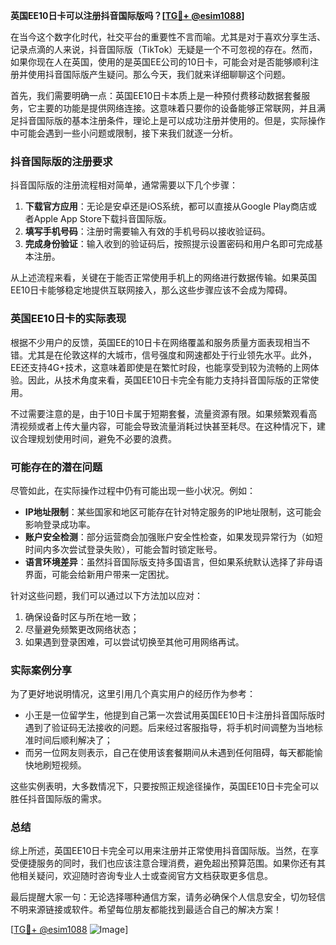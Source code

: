 **英国EE10日卡可以注册抖音国际版吗？[[TG💪+ @esim1088](https://t.me/s/esim1088)]**

在当今这个数字化时代，社交平台的重要性不言而喻。尤其是对于喜欢分享生活、记录点滴的人来说，抖音国际版（TikTok）无疑是一个不可忽视的存在。然而，如果你现在人在英国，使用的是英国EE公司的10日卡，可能会对是否能够顺利注册并使用抖音国际版产生疑问。那么今天，我们就来详细聊聊这个问题。

首先，我们需要明确一点：英国EE10日卡本质上是一种预付费移动数据套餐服务，它主要的功能是提供网络连接。这意味着只要你的设备能够正常联网，并且满足抖音国际版的基本注册条件，理论上是可以成功注册并使用的。但是，实际操作中可能会遇到一些小问题或限制，接下来我们就逐一分析。

### 抖音国际版的注册要求

抖音国际版的注册流程相对简单，通常需要以下几个步骤：

1. **下载官方应用**：无论是安卓还是iOS系统，都可以直接从Google Play商店或者Apple App Store下载抖音国际版。
2. **填写手机号码**：注册时需要输入有效的手机号码以接收验证码。
3. **完成身份验证**：输入收到的验证码后，按照提示设置密码和用户名即可完成基本注册。

从上述流程来看，关键在于能否正常使用手机上的网络进行数据传输。如果英国EE10日卡能够稳定地提供互联网接入，那么这些步骤应该不会成为障碍。

### 英国EE10日卡的实际表现

根据不少用户的反馈，英国EE的10日卡在网络覆盖和服务质量方面表现相当不错。尤其是在伦敦这样的大城市，信号强度和网速都处于行业领先水平。此外，EE还支持4G+技术，这意味着即使是在繁忙时段，也能享受到较为流畅的上网体验。因此，从技术角度来看，英国EE10日卡完全有能力支持抖音国际版的正常使用。

不过需要注意的是，由于10日卡属于短期套餐，流量资源有限。如果频繁观看高清视频或者上传大量内容，可能会导致流量消耗过快甚至耗尽。在这种情况下，建议合理规划使用时间，避免不必要的浪费。

### 可能存在的潜在问题

尽管如此，在实际操作过程中仍有可能出现一些小状况。例如：

- **IP地址限制**：某些国家和地区可能存在针对特定服务的IP地址限制，这可能会影响登录成功率。
- **账户安全检测**：部分运营商会加强账户安全性检查，如果发现异常行为（如短时间内多次尝试登录失败），可能会暂时锁定账号。
- **语言环境差异**：虽然抖音国际版支持多国语言，但如果系统默认选择了非母语界面，可能会给新用户带来一定困扰。

针对这些问题，我们可以通过以下方法加以应对：

1. 确保设备时区与所在地一致；
2. 尽量避免频繁更改网络状态；
3. 如果遇到登录困难，可以尝试切换至其他可用网络再试。

### 实际案例分享

为了更好地说明情况，这里引用几个真实用户的经历作为参考：

- 小王是一位留学生，他提到自己第一次尝试用英国EE10日卡注册抖音国际版时遇到了验证码无法接收的问题。后来经过客服指导，将手机时间调整为当地标准时间后顺利解决了；
- 而另一位网友则表示，自己在使用该套餐期间从未遇到任何阻碍，每天都能愉快地刷短视频。

这些实例表明，大多数情况下，只要按照正规途径操作，英国EE10日卡完全可以胜任抖音国际版的需求。

### 总结

综上所述，英国EE10日卡完全可以用来注册并正常使用抖音国际版。当然，在享受便捷服务的同时，我们也应该注意合理消费，避免超出预算范围。如果你还有其他相关疑问，欢迎随时咨询专业人士或查阅官方文档获取更多信息。

最后提醒大家一句：无论选择哪种通信方案，请务必确保个人信息安全，切勿轻信不明来源链接或软件。希望每位朋友都能找到最适合自己的解决方案！

[[TG💪+ @esim1088](https://t.me/s/esim1088) ![Image](https://i.postimg.cc/4NQfJmqS/Snipaste-2025-05-13-00-14-12.png)]